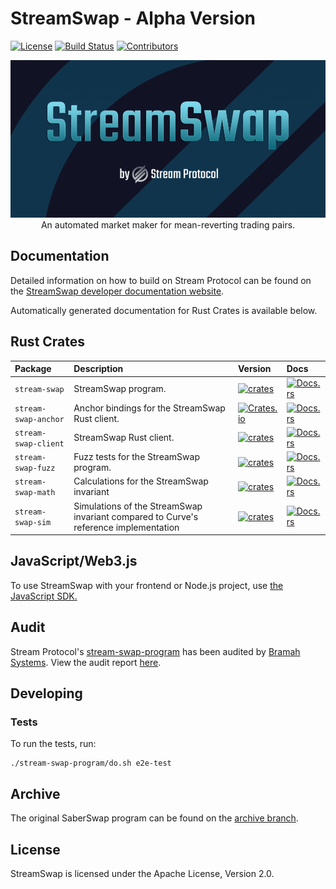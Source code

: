 # StreamSwap - Alpha Version

[![License](https://img.shields.io/crates/l/stream-swap-anchor)](https://github.com/streamdao/stream-swap/blob/master/LICENSE)
[![Build Status](https://img.shields.io/github/workflow/status/streamdao/stream-swap/Program/master)](https://github.com/streamdao/stream-swap/actions/workflows/program.yml?query=branch%3Amaster)
[![Contributors](https://img.shields.io/github/contributors/streamdao/stream-swap)](https://github.com/streamdao/stream-swap/graphs/contributors)

<div align="center">
    <img src="/assets/banner.png" />
</div>

<div align="center">
    An automated market maker for mean-reverting trading pairs.
</div>

## Documentation

Detailed information on how to build on Stream Protocol can be found on the [StreamSwap developer documentation website](https://docs.streamprotocol.org/docs/swap/developing/overview).

Automatically generated documentation for Rust Crates is available below.

## Rust Crates

| Package              | Description                                                                          | Version                                                                                                         | Docs                                                                                           |
| :------------------- | :----------------------------------------------------------------------------------- | :-------------------------------------------------------------------------------------------------------------- | :--------------------------------------------------------------------------------------------- |
| `stream-swap`        | StreamSwap program.                                                            | [![crates](https://img.shields.io/crates/v/stream-swap)](https://crates.io/crates/stream-swap)                  | [![Docs.rs](https://docs.rs/stream-swap/badge.svg)](https://docs.rs/stream-swap)               |
| `stream-swap-anchor` | Anchor bindings for the StreamSwap Rust client.                                      | [![Crates.io](https://img.shields.io/crates/v/stream-swap-anchor)](https://crates.io/crates/stream-swap-anchor) | [![Docs.rs](https://docs.rs/stream-swap-anchor/badge.svg)](https://docs.rs/stream-swap-anchor) |
| `stream-swap-client` | StreamSwap Rust client.                                                              | [![crates](https://img.shields.io/crates/v/stream-swap-client)](https://crates.io/crates/stream-swap-client)    | [![Docs.rs](https://docs.rs/stream-swap-client/badge.svg)](https://docs.rs/stream-swap-client) |
| `stream-swap-fuzz`   | Fuzz tests for the StreamSwap program.                                         | [![crates](https://img.shields.io/crates/v/stream-swap-fuzz)](https://crates.io/crates/stream-swap-fuzz)        | [![Docs.rs](https://docs.rs/stream-swap-fuzz/badge.svg)](https://docs.rs/stream-swap-fuzz)     |
| `stream-swap-math`   | Calculations for the StreamSwap invariant                                            | [![crates](https://img.shields.io/crates/v/stream-swap-math)](https://crates.io/crates/stream-swap-math)        | [![Docs.rs](https://docs.rs/stream-swap-math/badge.svg)](https://docs.rs/stream-swap-math)     |
| `stream-swap-sim`    | Simulations of the StreamSwap invariant compared to Curve's reference implementation | [![crates](https://img.shields.io/crates/v/stream-swap-sim)](https://crates.io/crates/stream-swap-sim)          | [![Docs.rs](https://docs.rs/stream-swap-sim/badge.svg)](https://docs.rs/stream-swap-sim)       |

## JavaScript/Web3.js

To use StreamSwap with your frontend or Node.js project, use [the JavaScript SDK.](https://github.com/streamdao/stream-common/tree/master/packages/streamswap-sdk)

## Audit

Stream Protocol's [stream-swap-program](https://github.com/streamdao/stream-swap/tree/master/stream-swap-program) has been audited by [Bramah Systems](https://www.bramah.systems/). View the audit report [here](https://github.com/streamdao/stream-swap/blob/master/audit/bramah-systems.pdf).

## Developing

### Tests

To run the tests, run:

```
./stream-swap-program/do.sh e2e-test
```

## Archive

The original SaberSwap program can be found on the [archive branch](https://github.com/streamdao/stream-swap/tree/archive).

## License

StreamSwap is licensed under the Apache License, Version 2.0.
